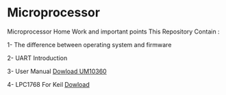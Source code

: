 # Microprocessor
Microprocessor Home Work and important points
This Repository Contain : 

1- The difference between operating system and firmware  

2- UART Introduction 

3- User Manual [Dowload UM10360](https://github.com/amirrezatav/Microprocessor/raw/main/UM10360_NXPSemiconductors.pdf)

4- LPC1768 For Keil [Dowload](https://github.com/amirrezatav/Microprocessor/raw/main/Keil.LPC1700_DFP.2.6.0.pack)
